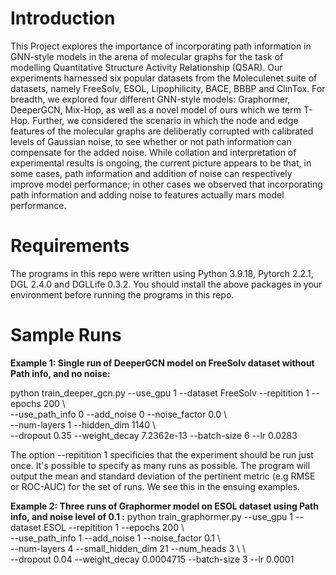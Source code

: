 # Introduction
This Project explores the importance of incorporating path information in GNN-style models in the arena of molecular graphs for the task of modelling Quantitative Structure Activity Relationship (QSAR). Our experiments harnessed six popular datasets from the Moleculenet suite of datasets, namely FreeSolv, ESOL, Lipophilicity, BACE, BBBP and ClinTox. For breadth, we explored four different GNN-style models: Graphormer, DeeperGCN, Mix-Hop, as well as a novel model of ours which we term T-Hop. Further, we considered the scenario in which the node and edge features of the molecular graphs are deliberatly corrupted with calibrated levels of Gaussian noise, to see whether or not path information can compensate for the added noise. While collation and interpretation of experimental results is ongoing, the current picture appears to be that, in some cases, path information and addition of noise can respectively improve model performance; in other cases we observed that incorporating path information and adding noise to features actually mars model performance.

# Requirements
The programs in this repo were written using Python 3.9.18, Pytorch 2.2.1, DGL 2.4.0 and DGLLife 0.3.2. You should install the above packages in your environment before running the programs in this repo.

# Sample Runs
**Example 1: Single run of DeeperGCN model on FreeSolv dataset without Path info, and no noise:** 

python train_deeper_gcn.py  --use_gpu 1 --dataset FreeSolv --repitition 1 --epochs 200  \\  
--use_path_info 0  --add_noise 0 --noise_factor 0.0  \\ \
--num-layers 1 --hidden_dim 1140  \\ \
--dropout 0.35  --weight_decay 7.2362e-13  --batch-size 6  --lr 0.0283

The option --repitition 1 specificies that the experiment should be run just once. It's possible to specify as many runs as possible. The program will output the mean and standard deviation of the pertinent metric (e.g RMSE or ROC-AUC) for the set of runs. We see this in the ensuing examples.

**Example 2: Three runs of Graphormer model on ESOL dataset using Path info, and noise level of 0.1 :**
python train_graphormer.py  --use_gpu 1 --dataset ESOL --repitition 1 --epochs 200 \\       
--use_path_info 1  --add_noise 1 --noise_factor 0.1  \\ \
--num-layers 4  --small_hidden_dim 21  --num_heads 3  \\ \   
--dropout 0.04  --weight_decay 0.0004715  --batch-size 3 --lr 0.0001                
                






